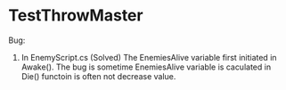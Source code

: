 # TestThrowMaster
Bug:
1. In EnemyScript.cs (Solved)
The EnemiesAlive variable first initiated in Awake(). The bug is sometime EnemiesAlive variable is caculated in Die() functoin is often not decrease value.

